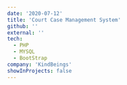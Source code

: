 ```yaml
---
date: '2020-07-12'
title: 'Court Case Management System'
github: ''
external: ''
tech:
  - PHP
  - MYSQL
  - BootStrap
company: 'KindBeings'
showInProjects: false
---
```


